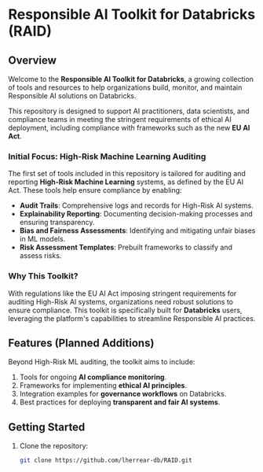 # Responsible AI Toolkit for Databricks  (RAID)

## Overview  
Welcome to the **Responsible AI Toolkit for Databricks**, a growing collection of tools and resources to help organizations build, monitor, and maintain Responsible AI solutions on Databricks.  

This repository is designed to support AI practitioners, data scientists, and compliance teams in meeting the stringent requirements of ethical AI deployment, including compliance with frameworks such as the new **EU AI Act**.  

### Initial Focus: High-Risk Machine Learning Auditing  
The first set of tools included in this repository is tailored for auditing and reporting **High-Risk Machine Learning** systems, as defined by the EU AI Act. These tools help ensure compliance by enabling:  

- **Audit Trails**: Comprehensive logs and records for High-Risk AI systems.  
- **Explainability Reporting**: Documenting decision-making processes and ensuring transparency.  
- **Bias and Fairness Assessments**: Identifying and mitigating unfair biases in ML models.  
- **Risk Assessment Templates**: Prebuilt frameworks to classify and assess risks.  

### Why This Toolkit?  
With regulations like the EU AI Act imposing stringent requirements for auditing High-Risk AI systems, organizations need robust solutions to ensure compliance. This toolkit is specifically built for **Databricks** users, leveraging the platform's capabilities to streamline Responsible AI practices.  

## Features (Planned Additions)  
Beyond High-Risk ML auditing, the toolkit aims to include:  
1. Tools for ongoing **AI compliance monitoring**.  
2. Frameworks for implementing **ethical AI principles**.  
3. Integration examples for **governance workflows** on Databricks.  
4. Best practices for deploying **transparent and fair AI systems**.  

## Getting Started  
1. Clone the repository:  
   ```bash  
   git clone https://github.com/lherrear-db/RAID.git  
